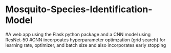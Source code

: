 # Mosquito-Species-Identification-Model

#A web app using the Flask python package and a CNN model using ResNet-50
#CNN incorpoates hyperparameter optimzation (grid search) for learning rate, optimizer, and batch size and also incorporates early stopping 
